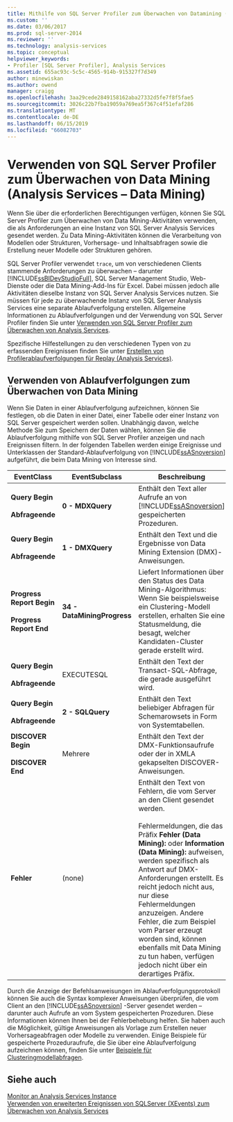```yaml
---
title: Mithilfe von SQL Server Profiler zum Überwachen von Datamining (Analysis Services – Datamining) | Microsoft-Dokumentation
ms.custom: ''
ms.date: 03/06/2017
ms.prod: sql-server-2014
ms.reviewer: ''
ms.technology: analysis-services
ms.topic: conceptual
helpviewer_keywords:
- Profiler [SQL Server Profiler], Analysis Services
ms.assetid: 655ac93c-5c5c-4565-914b-915327f7d349
author: minewiskan
ms.author: owend
manager: craigg
ms.openlocfilehash: 3aa29cede2849158162aba27332d5fe7f8f5fae5
ms.sourcegitcommit: 3026c22b7fba19059a769ea5f367c4f51efaf286
ms.translationtype: MT
ms.contentlocale: de-DE
ms.lasthandoff: 06/15/2019
ms.locfileid: "66082703"
---
```

# <a name="using-sql-server-profiler-to-monitor-data-mining-analysis-services---data-mining"></a>Verwenden von SQL Server Profiler zum Überwachen von Data Mining (Analysis Services – Data Mining)
  Wenn Sie über die erforderlichen Berechtigungen verfügen, können Sie SQL Server Profiler zum Überwachen von Data Mining-Aktivitäten verwenden, die als Anforderungen an eine Instanz von SQL Server Analysis Services gesendet werden. Zu Data Mining-Aktivitäten können die Verarbeitung von Modellen oder Strukturen, Vorhersage- und Inhaltsabfragen sowie die Erstellung neuer Modelle oder Strukturen gehören.  
  
 SQL Server Profiler verwendet `trace`, um von verschiedenen Clients stammende Anforderungen zu überwachen – darunter [!INCLUDE[ssBIDevStudioFull](../../includes/ssbidevstudiofull-md.md)], SQL Server Management Studio, Web-Dienste oder die Data Mining-Add-Ins für Excel. Dabei müssen jedoch alle Aktivitäten dieselbe Instanz von SQL Server Analysis Services nutzen. Sie müssen für jede zu überwachende Instanz von SQL Server Analysis Services eine separate Ablaufverfolgung erstellen. Allgemeine Informationen zu Ablaufverfolgungen und der Verwendung von SQL Server Profiler finden Sie unter [Verwenden von SQL Server Profiler zum Überwachen von Analysis Services](../instances/use-sql-server-profiler-to-monitor-analysis-services.md).  
  
 Spezifische Hilfestellungen zu den verschiedenen Typen von zu erfassenden Ereignissen finden Sie unter [Erstellen von Profilerablaufverfolgungen für Replay &#40;Analysis Services&#41;](../instances/create-profiler-traces-for-replay-analysis-services.md).  
  
## <a name="using-traces-to-monitor-data-mining"></a>Verwenden von Ablaufverfolgungen zum Überwachen von Data Mining  
 Wenn Sie Daten in einer Ablaufverfolgung aufzeichnen, können Sie festlegen, ob die Daten in einer Datei, einer Tabelle oder einer Instanz von SQL Server gespeichert werden sollen. Unabhängig davon, welche Methode Sie zum Speichern der Daten wählen, können Sie die Ablaufverfolgung mithilfe von SQL Server Profiler anzeigen und nach Ereignissen filtern. In der folgenden Tabellen werden einige Ereignisse und Unterklassen der Standard-Ablaufverfolgung von [!INCLUDE[ssASnoversion](../../includes/ssasnoversion-md.md)] aufgeführt, die beim Data Mining von Interesse sind.  
  
|EventClass|EventSubclass|Beschreibung|  
|----------------|-------------------|-----------------|  
|**Query Begin**<br /><br /> **Abfrageende**|**0 - MDXQuery**|Enthält den Text aller Aufrufe an von [!INCLUDE[ssASnoversion](../../includes/ssasnoversion-md.md)] gespeicherten Prozeduren.|  
|**Query Begin**<br /><br /> **Abfrageende**|**1 - DMXQuery**|Enthält den Text und die Ergebnisse von Data Mining Extension (DMX)-Anweisungen.|  
|**Progress Report Begin**<br /><br /> **Progress Report End**|**34 - DataMiningProgress**|Liefert Informationen über den Status des Data Mining-Algorithmus: Wenn Sie beispielsweise ein Clustering-Modell erstellen, erhalten Sie eine Statusmeldung, die besagt, welcher Kandidaten-Cluster gerade erstellt wird.|  
|**Query Begin**<br /><br /> **Abfrageende**|EXECUTESQL|Enthält den Text der Transact-SQL-Abfrage, die gerade ausgeführt wird.|  
|**Query Begin**<br /><br /> **Abfrageende**|**2 - SQLQuery**|Enthält den Text beliebiger Abfragen für Schemarowsets in Form von Systemtabellen.|  
|**DISCOVER Begin**<br /><br /> **DISCOVER End**|Mehrere|Enthält den Text der DMX-Funktionsaufrufe oder der in XMLA gekapselten DISCOVER-Anweisungen.|  
|**Fehler**|(none)|Enthält den Text von Fehlern, die vom Server an den Client gesendet werden.<br /><br /> Fehlermeldungen, die das Präfix **Fehler (Data Mining):** oder **Information (Data Mining):** aufweisen, werden spezifisch als Antwort auf DMX-Anforderungen erstellt. Es reicht jedoch nicht aus, nur diese Fehlermeldungen anzuzeigen. Andere Fehler, die zum Beispiel vom Parser erzeugt worden sind, können ebenfalls mit Data Mining zu tun haben, verfügen jedoch nicht über ein derartiges Präfix.|  
  
 Durch die Anzeige der Befehlsanweisungen im Ablaufverfolgungsprotokoll können Sie auch die Syntax komplexer Anweisungen überprüfen, die vom Client an den [!INCLUDE[ssASnoversion](../../includes/ssasnoversion-md.md)] -Server gesendet werden – darunter auch Aufrufe an vom System gespeicherten Prozeduren. Diese Informationen können Ihnen bei der Fehlerbehebung helfen. Sie haben auch die Möglichkeit, gültige Anweisungen als Vorlage zum Erstellen neuer Vorhersageabfragen oder Modelle zu verwenden. Einige Beispiele für gespeicherte Prozeduraufrufe, die Sie über eine Ablaufverfolgung aufzeichnen können, finden Sie unter [Beispiele für Clusteringmodellabfragen](clustering-model-query-examples.md).  
  
## <a name="see-also"></a>Siehe auch  
 [Monitor an Analysis Services Instance](../instances/monitor-an-analysis-services-instance.md)   
 [Verwenden von erweiterten Ereignissen von SQLServer &#40;XEvents&#41; zum Überwachen von Analysis Services](../instances/monitor-analysis-services-with-sql-server-extended-events.md)  
  
  
